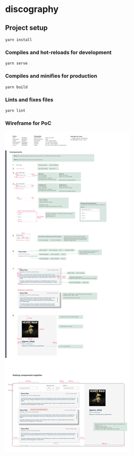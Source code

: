 # discography

## Project setup
```
yarn install
```

### Compiles and hot-reloads for development
```
yarn serve
```

### Compiles and minifies for production
```
yarn build
```

### Lints and fixes files
```
yarn lint
```


### Wireframe for PoC
![alt text](https://github.com/tessaSAC/discography/blob/master/src/images/wireframes.png)
